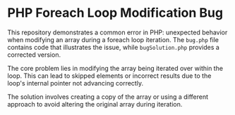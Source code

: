 # PHP Foreach Loop Modification Bug

This repository demonstrates a common error in PHP: unexpected behavior when modifying an array during a foreach loop iteration.  The `bug.php` file contains code that illustrates the issue, while `bugSolution.php` provides a corrected version.

The core problem lies in modifying the array being iterated over within the loop. This can lead to skipped elements or incorrect results due to the loop's internal pointer not advancing correctly.

The solution involves creating a copy of the array or using a different approach to avoid altering the original array during iteration.